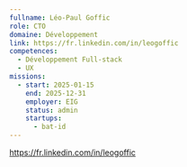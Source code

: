 ```yaml
---
fullname: Léo-Paul Goffic
role: CTO
domaine: Développement
link: https://fr.linkedin.com/in/leogoffic
competences:
  - Développement Full-stack
  - UX
missions:
  - start: 2025-01-15
    end: 2025-12-31
    employer: EIG
    status: admin
    startups:
      - bat-id
---
```

https://fr.linkedin.com/in/leogoffic